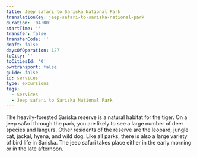 ```yaml
---
title: Jeep safari to Sariska National Park
translationKey: jeep-safari-to-sariska-national-park
duration: '04:00'
startTime: ''
transfer: false
transferCode: ''
draft: false
daysOfOperation: 127
toCity: ''
toCitiesId: '0'
owntransport: false
guide: false
id: services
type: excursions
tags:
  - Services
  - Jeep safari to Sariska National Park
---
```

The heavily-forested Sariska reserve is a natural habitat for the tiger. On a jeep safari through the park, you are likely to see a large number of deer species and langurs. Other residents of the reserve are the leopard, jungle cat, jackal, hyena, and wild dog. Like all parks, there is also a large variety of bird life in Sariska. The jeep safari takes place either in the early morning or in the late afternoon.